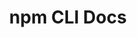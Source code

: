 ---
title: "npm CLI Docs"
description: "Official npm command-line reference for packages, scripts, and workspaces."
authors: ["@npm"]
tags: ["Early", "npm", "Package Manager", "Development Tools"]
languages: ["JavaScript", "TypeScript"]
url: "https://docs.npmjs.com/cli/v10/commands"
dateAdded: 2025-08-12
level: "Beginner"
category: "Tooling"
---